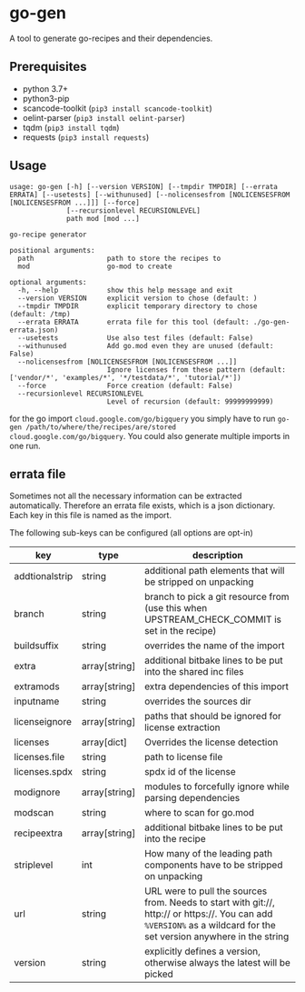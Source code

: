 # go-gen

A tool to generate go-recipes and their dependencies.

## Prerequisites

- python 3.7+
- python3-pip
- scancode-toolkit (`pip3 install scancode-toolkit`)
- oelint-parser (`pip3 install oelint-parser`)
- tqdm (`pip3 install tqdm`)
- requests (`pip3 install requests`)

## Usage

```shell
usage: go-gen [-h] [--version VERSION] [--tmpdir TMPDIR] [--errata ERRATA] [--usetests] [--withunused] [--nolicensesfrom [NOLICENSESFROM [NOLICENSESFROM ...]]] [--force]
              [--recursionlevel RECURSIONLEVEL]
              path mod [mod ...]

go-recipe generator

positional arguments:
  path                  path to store the recipes to
  mod                   go-mod to create

optional arguments:
  -h, --help            show this help message and exit
  --version VERSION     explicit version to chose (default: )
  --tmpdir TMPDIR       explicit temporary directory to chose (default: /tmp)
  --errata ERRATA       errata file for this tool (default: ./go-gen-errata.json)
  --usetests            Use also test files (default: False)
  --withunused          Add go.mod even they are unused (default: False)
  --nolicensesfrom [NOLICENSESFROM [NOLICENSESFROM ...]]
                        Ignore licenses from these pattern (default: ['vendor/*', 'examples/*', '*/testdata/*', 'tutorial/*'])
  --force               Force creation (default: False)
  --recursionlevel RECURSIONLEVEL
                        Level of recursion (default: 99999999999)
```

for the go import `cloud.google.com/go/bigquery` you simply have to run `go-gen /path/to/where/the/recipes/are/stored cloud.google.com/go/bigquery`.
You could also generate multiple imports in one run.

## errata file

Sometimes not all the necessary information can be extracted automatically. Therefore an errata file exists, which is a json dictionary.
Each key in this file is named as the import.

The following sub-keys can be configured (all options are opt-in)

 | key            | type          | description                                                                                                                                                          |
 | -------------- | ------------- | -------------------------------------------------------------------------------------------------------------------------------------------------------------------- |
 | addtionalstrip | string        | additional path elements that will be stripped on unpacking                                                                                                          |
 | branch         | string        | branch to pick a git resource from (use this when UPSTREAM_CHECK_COMMIT is set in the recipe)                                                                        |
 | buildsuffix    | string        | overrides the name of the import                                                                                                                                     |
 | extra          | array[string] | additional bitbake lines to be put into the shared inc files                                                                                                         |
 | extramods      | array[string] | extra dependencies of this import                                                                                                                                    |
 | inputname      | string        | overrides the sources dir                                                                                                                                            |
 | licenseignore  | array[string] | paths that should be ignored for license extraction                                                                                                                  |
 | licenses       | array[dict]   | Overrides the license detection                                                                                                                                      |
 | licenses.file  | string        | path to license file                                                                                                                                                 |
 | licenses.spdx  | string        | spdx id of the license                                                                                                                                               |
 | modignore      | array[string] | modules to forcefully ignore while parsing dependencies                                                                                                              |
 | modscan        | string        | where to scan for go.mod                                                                                                                                             |
 | recipeextra    | array[string] | additional bitbake lines to be put into the recipe                                                                                                                   |
 | striplevel     | int           | How many of the leading path components have to be stripped on unpacking                                                                                             |
 | url            | string        | URL were to pull the sources from. Needs to start with git://, http:// or https://. You can add `%VERSION%` as a wildcard for the set version anywhere in the string |
 | version        | string        | explicitly defines a version, otherwise always the latest will be picked                                                                                             |